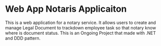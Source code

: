 # Web App Notaris Applicaiton
This is a web application for a notary service. It allows users to create and manage Legal Document to trackdown employee task so that notary know where is document status. This is an Ongoing Project that made with .NET and DDD pattern. 